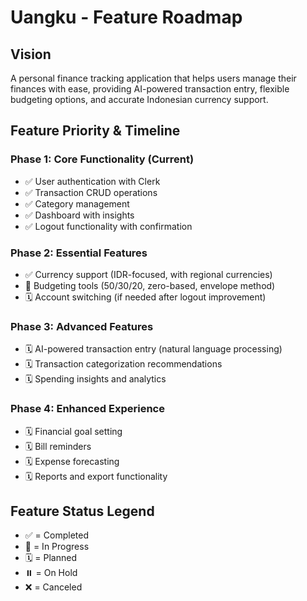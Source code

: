 # Uangku - Feature Roadmap

## Vision
A personal finance tracking application that helps users manage their finances with ease, providing AI-powered transaction entry, flexible budgeting options, and accurate Indonesian currency support.

## Feature Priority & Timeline

### Phase 1: Core Functionality (Current)
- ✅ User authentication with Clerk
- ✅ Transaction CRUD operations
- ✅ Category management
- ✅ Dashboard with insights
- ✅ Logout functionality with confirmation

### Phase 2: Essential Features
- ✅ Currency support (IDR-focused, with regional currencies)
- 🔄 Budgeting tools (50/30/20, zero-based, envelope method)
- 🗓️ Account switching (if needed after logout improvement)

### Phase 3: Advanced Features
- 🗓️ AI-powered transaction entry (natural language processing)
- 🗓️ Transaction categorization recommendations
- 🗓️ Spending insights and analytics

### Phase 4: Enhanced Experience
- 🗓️ Financial goal setting
- 🗓️ Bill reminders
- 🗓️ Expense forecasting
- 🗓️ Reports and export functionality

## Feature Status Legend
- ✅ = Completed
- 🔄 = In Progress
- 🗓️ = Planned
- ⏸️ = On Hold
- ❌ = Canceled